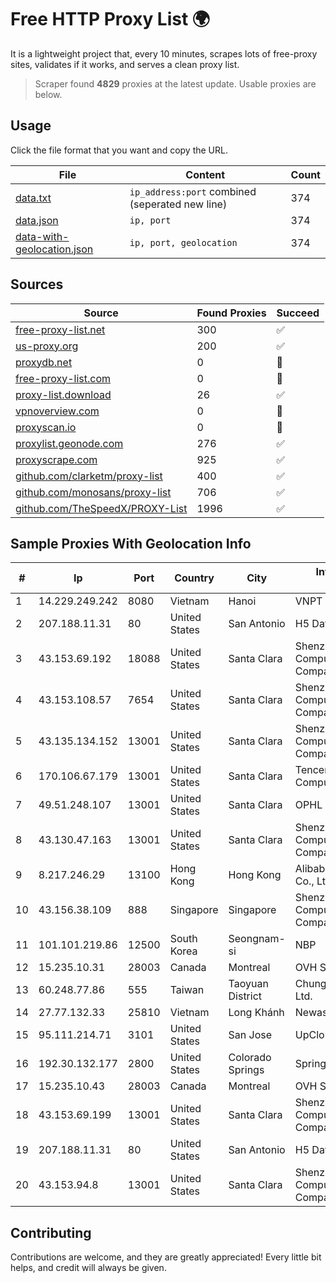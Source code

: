 
# Free HTTP Proxy List 🌍

It is a lightweight project that, every 10 minutes, scrapes lots of free-proxy sites, validates if it works, and serves a clean proxy list.


> Scraper found **4829** proxies at the latest update. Usable proxies are below.

## Usage

Click the file format that you want and copy the URL.


|File|Content|Count|
|----|-------|-----|
|[data.txt](https://raw.githubusercontent.com/themiralay/Proxy-List-World/master/data.txt)|`ip_address:port` combined (seperated new line)|374|
|[data.json](https://raw.githubusercontent.com/themiralay/Proxy-List-World/master/data.json)|`ip, port`|374|
|[data-with-geolocation.json](https://raw.githubusercontent.com/themiralay/Proxy-List-World/master/data-with-geolocation.json)|`ip, port, geolocation`|374|

## Sources

|Source|Found Proxies|Succeed|
|------|-------------|-------|
|[free-proxy-list.net](https://free-proxy-list.net)|300|✅|
|[us-proxy.org](https://www.us-proxy.org)|200|✅|
|[proxydb.net](http://proxydb.net)|0|🚫|
|[free-proxy-list.com](https://free-proxy-list.com/?page=&port=&type%5B%5D=http&type%5B%5D=https&up_time=0&search=Search)|0|🚫|
|[proxy-list.download](https://www.proxy-list.download/HTTP)|26|✅|
|[vpnoverview.com](https://vpnoverview.com/privacy/anonymous-browsing/free-proxy-servers)|0|🚫|
|[proxyscan.io](https://www.proxyscan.io)|0|🚫|
|[proxylist.geonode.com](https://proxylist.geonode.com/api/proxy-list?limit=300&page=1&sort_by=lastChecked&sort_type=desc&protocols=http,https)|276|✅|
|[proxyscrape.com](https://api.proxyscrape.com/v2/?request=displayproxies&protocol=http&timeout=10000&country=all&ssl=all&anonymity=all)|925|✅|
|[github.com/clarketm/proxy-list](https://raw.githubusercontent.com/clarketm/proxy-list/master/proxy-list-raw.txt)|400|✅|
|[github.com/monosans/proxy-list](https://raw.githubusercontent.com/monosans/proxy-list/main/proxies/http.txt)|706|✅|
|[github.com/TheSpeedX/PROXY-List](https://raw.githubusercontent.com/TheSpeedX/PROXY-List/master/http.txt)|1996|✅|


## Sample Proxies With Geolocation Info

|#|Ip|Port|Country|City|Internet Service Provider|
|-|--|----|-------|----|-------------------------|
|1|14.229.249.242|8080|Vietnam|Hanoi|VNPT|
|2|207.188.11.31|80|United States|San Antonio|H5 Data Centers|
|3|43.153.69.192|18088|United States|Santa Clara|Shenzhen Tencent Computer Systems Company Limited|
|4|43.153.108.57|7654|United States|Santa Clara|Shenzhen Tencent Computer Systems Company Limited|
|5|43.135.134.152|13001|United States|Santa Clara|Shenzhen Tencent Computer Systems Company Limited|
|6|170.106.67.179|13001|United States|Santa Clara|Tencent Cloud Computing (Beijing) Co|
|7|49.51.248.107|13001|United States|Santa Clara|OPHL|
|8|43.130.47.163|13001|United States|Santa Clara|Shenzhen Tencent Computer Systems Company Limited|
|9|8.217.246.29|13100|Hong Kong|Hong Kong|Alibaba (US) Technology Co., Ltd.|
|10|43.156.38.109|888|Singapore|Singapore|Shenzhen Tencent Computer Systems Company Limited|
|11|101.101.219.86|12500|South Korea|Seongnam-si|NBP|
|12|15.235.10.31|28003|Canada|Montreal|OVH SAS|
|13|60.248.77.86|555|Taiwan|Taoyuan District|Chunghwa Telecom Co., Ltd.|
|14|27.77.132.33|25810|Vietnam|Long Khánh|Newass2011xDSLHCMC|
|15|95.111.214.71|3101|United States|San Jose|UpCloud USA Inc|
|16|192.30.132.177|2800|United States|Colorado Springs|Springs Hosting|
|17|15.235.10.43|28003|Canada|Montreal|OVH SAS|
|18|43.153.69.199|13001|United States|Santa Clara|Shenzhen Tencent Computer Systems Company Limited|
|19|207.188.11.31|80|United States|San Antonio|H5 Data Centers|
|20|43.153.94.8|13001|United States|Santa Clara|Shenzhen Tencent Computer Systems Company Limited|



## Contributing

Contributions are welcome, and they are greatly appreciated! Every
little bit helps, and credit will always be given.

